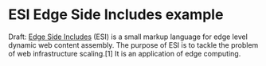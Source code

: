 ESI Edge Side Includes example 
==============================

Draft: [Edge Side Includes](https://en.wikipedia.org/wiki/Edge_Side_Includes) (ESI) is a small markup language for edge level dynamic web content assembly. The purpose of ESI is to tackle the problem of web infrastructure scaling.[1] It is an application of edge computing.
